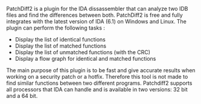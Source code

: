 PatchDiff2 is a plugin for the IDA dissassembler that can analyze two IDB files and find the differences between both. PatchDiff2 is free and fully integrates with the latest version of IDA (6.1) on Windows and Linux.
The plugin can perform the following tasks :

  * Display the list of identical functions
  * Display the list of matched functions
  * Display the list of unmatched functions (with the CRC)
  * Display a flow graph for identical and matched functions

The main purpose of this plugin is to be fast and give accurate results when working on a security patch or a hotfix. Therefore this tool is not made to find similar functions between two different programs.
Patchdiff2 supports all processors that IDA can handle and is available in two versions: 32 bit and a 64 bit.